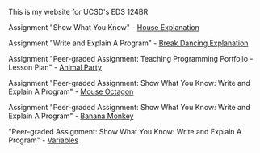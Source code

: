 This is my website for UCSD's EDS 124BR

Assignment "Show What You Know" - [House Explanation](https://youtu.be/D3JqeSuQYHI)

Assignment "Write and Explain A Program" - [Break Dancing Explanation](https://youtu.be/Wa1fy3IHwGQ)

Assignment "Peer-graded Assignment: Teaching Programming Portfolio - Lesson Plan" - [Animal Party](https://youtu.be/h9FJ4EiGEFg)

Assignment "Peer-graded Assignment: Show What You Know: Write and Explain A Program" - [Mouse Octagon](https://youtu.be/VTvvfHGpfzI)

Assignment "Peer-graded Assignment: Show What You Know: Write and Explain A Program" - [Banana Monkey](https://youtu.be/OMGn1R6B9CE)

"Peer-graded Assignment: Show What You Know: Write and Explain A Program" - [Variables](https://youtu.be/Ml1rXUC81oM)
